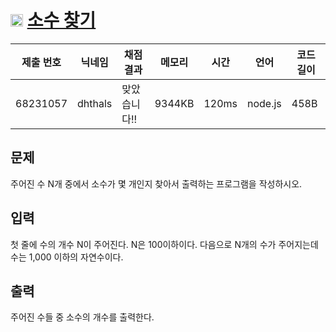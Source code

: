 # <img width="20px"  src="https://d2gd6pc034wcta.cloudfront.net/tier/4.svg" class="solvedac-tier"> [소수 찾기](https://www.acmicpc.net/problem/1978) 

| 제출 번호 | 닉네임 | 채점 결과 | 메모리 | 시간 | 언어 | 코드 길이 |
|---|---|---|---|---|---|---|
|68231057|dhthals|맞았습니다!! |9344KB|120ms|node.js|458B|

## 문제
<p>주어진 수 N개 중에서 소수가 몇 개인지 찾아서 출력하는 프로그램을 작성하시오.</p>

## 입력
<p>첫 줄에 수의 개수 N이 주어진다. N은 100이하이다. 다음으로 N개의 수가 주어지는데 수는 1,000 이하의 자연수이다.</p>

## 출력
<p>주어진 수들 중 소수의 개수를 출력한다.</p>


